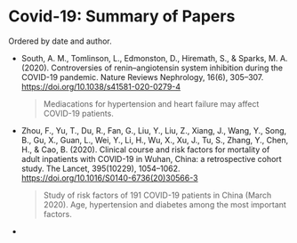 # Covid-19: Summary of Papers

Ordered by date and author.

- South, A. M., Tomlinson, L., Edmonston, D., Hiremath, S., & Sparks, M. A. (2020). Controversies of renin–angiotensin system inhibition during the COVID-19 pandemic. Nature Reviews Nephrology, 16(6), 305–307. https://doi.org/10.1038/s41581-020-0279-4
  
  > Mediacations for hypertension and heart failure may affect COVID-19 patients. 

- Zhou, F., Yu, T., Du, R., Fan, G., Liu, Y., Liu, Z., Xiang, J., Wang, Y., Song, B., Gu, X., Guan, L., Wei, Y., Li, H., Wu, X., Xu, J., Tu, S., Zhang, Y., Chen, H., & Cao, B. (2020). Clinical course and risk factors for mortality of adult inpatients with COVID-19 in Wuhan, China: a retrospective cohort study. The Lancet, 395(10229), 1054–1062. https://doi.org/10.1016/S0140-6736(20)30566-3

  > Study of risk factors of 191 COVID-19 patients in China (March 2020). Age, hypertension and diabetes among the most important factors.

- 